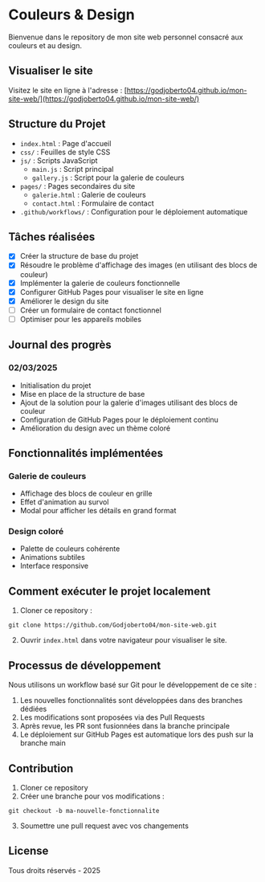 # Couleurs & Design

Bienvenue dans le repository de mon site web personnel consacré aux couleurs et au design.

## Visualiser le site

Visitez le site en ligne à l'adresse : [https://godjoberto04.github.io/mon-site-web/](https://godjoberto04.github.io/mon-site-web/)

## Structure du Projet

- `index.html` : Page d'accueil
- `css/` : Feuilles de style CSS
- `js/` : Scripts JavaScript
  - `main.js` : Script principal
  - `gallery.js` : Script pour la galerie de couleurs
- `pages/` : Pages secondaires du site
  - `galerie.html` : Galerie de couleurs
  - `contact.html` : Formulaire de contact
- `.github/workflows/` : Configuration pour le déploiement automatique

## Tâches réalisées

- [x] Créer la structure de base du projet
- [x] Résoudre le problème d'affichage des images (en utilisant des blocs de couleur)
- [x] Implémenter la galerie de couleurs fonctionnelle
- [x] Configurer GitHub Pages pour visualiser le site en ligne
- [x] Améliorer le design du site
- [ ] Créer un formulaire de contact fonctionnel
- [ ] Optimiser pour les appareils mobiles

## Journal des progrès

### 02/03/2025
- Initialisation du projet
- Mise en place de la structure de base
- Ajout de la solution pour la galerie d'images utilisant des blocs de couleur
- Configuration de GitHub Pages pour le déploiement continu
- Amélioration du design avec un thème coloré

## Fonctionnalités implémentées

### Galerie de couleurs
- Affichage des blocs de couleur en grille
- Effet d'animation au survol
- Modal pour afficher les détails en grand format

### Design coloré
- Palette de couleurs cohérente
- Animations subtiles
- Interface responsive

## Comment exécuter le projet localement

1. Cloner ce repository :
```
git clone https://github.com/Godjoberto04/mon-site-web.git
```

2. Ouvrir `index.html` dans votre navigateur pour visualiser le site.

## Processus de développement

Nous utilisons un workflow basé sur Git pour le développement de ce site :

1. Les nouvelles fonctionnalités sont développées dans des branches dédiées
2. Les modifications sont proposées via des Pull Requests
3. Après revue, les PR sont fusionnées dans la branche principale
4. Le déploiement sur GitHub Pages est automatique lors des push sur la branche main

## Contribution

1. Cloner ce repository
2. Créer une branche pour vos modifications :
```
git checkout -b ma-nouvelle-fonctionnalite
```
3. Soumettre une pull request avec vos changements

## License

Tous droits réservés - 2025
